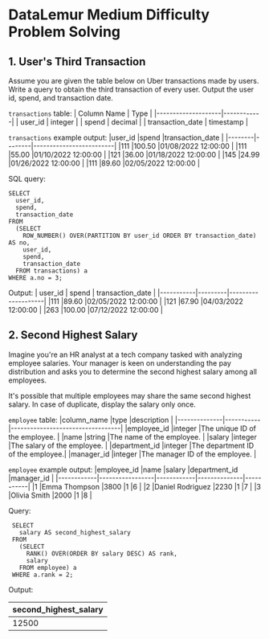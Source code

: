 # DataLemur Medium Difficulty Problem Solving

## 1. User's Third Transaction
Assume you are given the table below on Uber transactions made by users. Write a query to obtain the third transaction of every user. Output the user id, spend, and transaction date.

`transactions` table:
|  Column Name       |  Type      |
|--------------------|------------|
|  user_id           |  integer    |
|  spend	           |  decimal    |
|  transaction_date  |  timestamp  |

`transactions` example output:
|user_id |spend   |transaction_date         |
|--------|--------|-------------------------|
|111     |100.50  |01/08/2022 12:00:00      |
|111     |55.00   |01/10/2022 12:00:00      |
|121     |36.00   |01/18/2022 12:00:00      |
|145     |24.99   |01/26/2022 12:00:00      |
|111     |89.60   |02/05/2022 12:00:00      |

SQL query:
 
    SELECT
      user_id,
      spend,
      transaction_date
    FROM
      (SELECT
        ROW_NUMBER() OVER(PARTITION BY user_id ORDER BY transaction_date) AS no,
        user_id,
        spend,
        transaction_date
      FROM transactions) a
    WHERE a.no = 3;

Output:
|  user_id  |  spend  |  transaction_date  |
|-----------|---------|--------------------|
|111        |89.60    |02/05/2022 12:00:00  |
|121        |67.90    |04/03/2022 12:00:00  |
|263        |100.00    |07/12/2022 12:00:00  |

## 2. Second Highest Salary
Imagine you're an HR analyst at a tech company tasked with analyzing employee salaries. Your manager is keen on understanding the pay distribution and asks you to determine the second highest salary among all employees.

It's possible that multiple employees may share the same second highest salary. In case of duplicate, display the salary only once.

`employee` table:
|column_name   |type       |description                       |
|--------------|-----------|----------------------------------|
|employee_id   |integer    |The unique ID of the employee.    |
|name          |string     |The name of the employee.         |
|salary        |integer    |The salary of the employee.       |
|department_id |integer    |The department ID of the employee.|
|manager_id    |integer    |The manager ID of the employee.   |

`employee` example output:
|employee_id |name             |salary      |department_id |manager_id |
|------------|-----------------|------------|--------------|-----------|
|1           |Emma Thompson    |3800        |1             |6          |
|2           |Daniel Rodriguez	|2230        |1             |7          |
|3           |Olivia Smith     |2000        |1             |8          |

Query:

     SELECT
       salary AS second_highest_salary
     FROM
       (SELECT
         RANK() OVER(ORDER BY salary DESC) AS rank,
         salary
       FROM employee) a
     WHERE a.rank = 2;

Output:

|second_highest_salary|
|---------------------|
|12500                |
